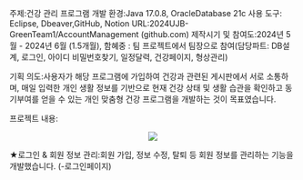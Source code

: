 주제:건강 관리 프로그램
개발 환경:Java 17.0.8, OracleDatabase 21c
사용 도구: Eclipse, Dbeaver,GitHub, Notion
URL:2024UJB-GreenTeam1/AccountManagement (github.com)
제작시기 및 참여도:2024년 5월 - 2024년 6월 (1.5개월), 
함혜중 : 팀 프로젝트에서 팀장으로 참여(담당파트: DB설계, 로그인, 아이디 비밀번호찾기, 일정달력, 건강페이지, 형상관리)

기획 의도:사용자가 해당 프로그램에 가입하여 건강과 관련된 게시판에서 서로 소통하며, 
매일 입력한 개인 생활 정보를 기반으로 현재 건강 상태 및 생활 습관을 확인하고 동기부여를 
얻을 수 있는 개인 맞춤형 건강 프로그램을 개발하는 것이 목표였습니다.

프로젝트 내용:
<p align="center">
  <img width"200" src="https://github.com/user-attachments/assets/3291ae5b-85e1-4ee4-8dbb-8cd8755e61e8.png
">
</p>
★로그인 & 회원 정보 관리:회원 가입, 정보 수정, 탈퇴 등 회원 정보를 관리하는 기능을 개발했습니다.
(-로그인페이지)
